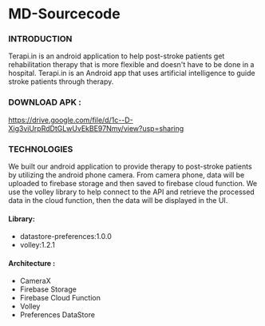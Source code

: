 # MD-Sourcecode

### INTRODUCTION
Terapi.in is an android application to help post-stroke patients get rehabilitation therapy that is more flexible and doesn't have to be done in a hospital. Terapi.in is an Android app that uses artificial intelligence to guide stroke patients through therapy.

### DOWNLOAD APK :
https://drive.google.com/file/d/1c--D-Xig3viUrpRdDtGLwUvEkBE97Nmy/view?usp=sharing

### TECHNOLOGIES
We built our android application to provide therapy to post-stroke patients by utilizing the android phone camera. From camera phone, data will be uploaded to firebase storage and then saved to firebase cloud function. We use the volley library to help connect to the API and retrieve the processed data in the cloud function, then the data will be displayed in the UI.

#### Library:
- datastore-preferences:1.0.0
- volley:1.2.1

#### Architecture : 
- CameraX
- Firebase Storage 
- Firebase Cloud Function 
- Volley 
- Preferences DataStore
